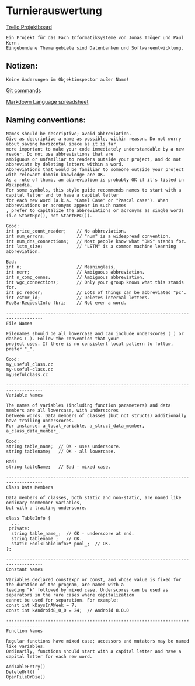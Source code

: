 # Turnierauswertung
[Trello Projektboard](https://trello.com/b/en6blsCW/turnierauswertung)

	Ein Projekt für das Fach Informatiksysteme von Jonas Tröger und Paul Kern.
	Eingebundene Themengebiete sind Datenbanken und Softwareentwicklung.
	
## Notizen:
	Keine Änderungen im Objektinspector außer Name!
[Git commands](https://confluence.atlassian.com/bitbucketserver/basic-git-commands-776639767.html)

[Markdown Language spreadsheet](https://github.com/adam-p/markdown-here/wiki/Markdown-Cheatsheet#links)
	
## Naming conventions:
	Names should be descriptive; avoid abbreviation.
	Give as descriptive a name as possible, within reason. Do not worry about saving horizontal space as it is far 
	more important to make your code immediately understandable by a new reader. Do not use abbreviations that are
	ambiguous or unfamiliar to readers outside your project, and do not abbreviate by deleting letters within a word.
	Abbreviations that would be familiar to someone outside your project with relevant domain knowledge are OK.
	As a rule of thumb, an abbreviation is probably OK if it's listed in Wikipedia.
	For some symbols, this style guide recommends names to start with a capital letter and to have a capital letter
	for each new word (a.k.a. "Camel Case" or "Pascal case"). When abbreviations or acronyms appear in such names
	, prefer to capitalize the abbreviations or acronyms as single words (i.e StartRpc(), not StartRPC()).

	Good:
	int price_count_reader;    // No abbreviation.
	int num_errors;            // "num" is a widespread convention.
	int num_dns_connections;   // Most people know what "DNS" stands for.
	int lstm_size;             // "LSTM" is a common machine learning abbreviation.

	Bad:
	int n;                     // Meaningless.
	int nerr;                  // Ambiguous abbreviation.
	int n_comp_conns;          // Ambiguous abbreviation.
	int wgc_connections;       // Only your group knows what this stands for.
	int pc_reader;             // Lots of things can be abbreviated "pc".
	int cstmr_id;              // Deletes internal letters.
	FooBarRequestInfo fbri;    // Not even a word.

	------------------------------------------------------------------------------------
	File Names

	Filenames should be all lowercase and can include underscores (_) or dashes (-). Follow the convention that your
	project uses. If there is no consistent local pattern to follow, prefer "_".

	Good:
	my_useful_class.cc
	my-useful-class.cc
	myusefulclass.cc

	------------------------------------------------------------------------------------
	Variable Names

	The names of variables (including function parameters) and data members are all lowercase, with underscores
	between words. Data members of classes (but not structs) additionally have trailing underscores.
	For instance: a_local_variable, a_struct_data_member, a_class_data_member_.

	Good:
	string table_name;  // OK - uses underscore.
	string tablename;   // OK - all lowercase.

	Bad:
	string tableName;   // Bad - mixed case.

	------------------------------------------------------------------------------------
	Class Data Members

	Data members of classes, both static and non-static, are named like ordinary nonmember variables,
	but with a trailing underscore.

	class TableInfo {
	  ...
	 private:
	  string table_name_;  // OK - underscore at end.
	  string tablename_;   // OK.
	  static Pool<TableInfo>* pool_;  // OK.
	};

	------------------------------------------------------------------------------------
	Constant Names

	Variables declared constexpr or const, and whose value is fixed for the duration of the program, are named with a
	leading "k" followed by mixed case. Underscores can be used as separators in the rare cases where capitalization
	cannot be used for separation. For example:
	const int kDaysInAWeek = 7;
	const int kAndroid8_0_0 = 24;  // Android 8.0.0

	------------------------------------------------------------------------------------
	Function Names

	Regular functions have mixed case; accessors and mutators may be named like variables.
	Ordinarily, functions should start with a capital letter and have a capital letter for each new word.

	AddTableEntry()
	DeleteUrl()
	OpenFileOrDie()
